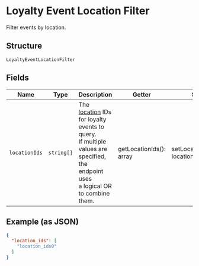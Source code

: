 
# Loyalty Event Location Filter

Filter events by location.

## Structure

`LoyaltyEventLocationFilter`

## Fields

| Name | Type | Description | Getter | Setter |
|  --- | --- | --- | --- | --- |
| `locationIds` | `string[]` | The [location](#type-Location) IDs for loyalty events to query.<br>If multiple values are specified, the endpoint uses<br>a logical OR to combine them. | getLocationIds(): array | setLocationIds(array locationIds): void |

## Example (as JSON)

```json
{
  "location_ids": [
    "location_ids0"
  ]
}
```

